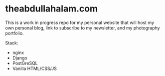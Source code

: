 # theabdullahalam.com
This is a work in progress repo for my personal website that will host my own personal blog, link to subscribe to my newsletter, and my photography portfolio.

Stack:
- nginx
- Django
- PostGreSQL
- Vanilla HTML/CSS/JS